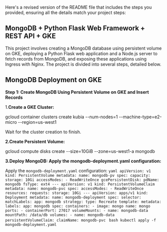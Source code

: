 Here's a revised version of the README file that includes the steps you provided, ensuring all the details match your project steps:


## MongoDB + Python Flask Web Framework + REST API + GKE ##

This project involves creating a MongoDB database using persistent volume on GKE, deploying a Python Flask web application and a Node.js server to fetch records from MongoDB, and exposing these applications using Ingress with Nginx. The project is divided into several steps, detailed below.

## MongoDB Deployment on GKE ##

**Step 1: Create MongoDB Using Persistent Volume on GKE and Insert Records**

1.**Create a GKE Cluster:**

gcloud container clusters create kubia --num-nodes=1 --machine-type=e2-micro --region=us-west1

Wait for the cluster creation to finish.

**2.Create Persistent Volume:**

gcloud compute disks create --size=10GiB --zone=us-west1-a mongodb

**3.Deploy MongoDB: Apply the mongodb-deployment.yaml configuration:**


Apply the `mongodb-deployment.yaml` configuration:
    ```yaml
    apiVersion: v1
    kind: PersistentVolume
    metadata:
      name: mongodb-pv
    spec:
      capacity:
        storage: 10Gi
      accessModes:
        - ReadWriteOnce
      gcePersistentDisk:
        pdName: mongodb
        fsType: ext4
    ---
    apiVersion: v1
    kind: PersistentVolumeClaim
    metadata:
      name: mongodb-pvc
    spec:
      accessModes:
        - ReadWriteOnce
      resources:
        requests:
          storage: 10Gi
    ---
    apiVersion: apps/v1
    kind: Deployment
    metadata:
      name: mongodb-deployment
    spec:
      selector:
        matchLabels:
          app: mongodb
      strategy:
        type: Recreate
      template:
        metadata:
          labels:
            app: mongodb
        spec:
          containers:
          - image: mongo
            name: mongo
            ports:
            - containerPort: 27017
            volumeMounts:
            - name: mongodb-data
              mountPath: /data/db
          volumes:
          - name: mongodb-data
            persistentVolumeClaim:
              claimName: mongodb-pvc
    ```
    ```bash
    kubectl apply -f mongodb-deployment.yaml
    ```
